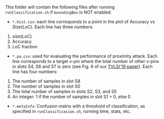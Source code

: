 This folder will contain the following files after running `runClassification.sh` if `boundingBox` is NOT enabled:
- `*.hist.csv`: each line corresponds to a point in the plot of Accuracy vs Size(LoC). Each line has three numbers:
1. size(LoC)
2. Accuracy
3. LoC fraction
- `*.pa.csv`: used for evaluating the performance of proximity attack. Each line corresponds to a target v-pin where the total number of other v-pins in slots S4, S6 and S7 is zero (see Fig. 6 of our [TVLSI'19 paper](https://ieeexplore.ieee.org/document/8789523)). Each line has four numbers:
1. The number of samples in slot S8
2. The number of samples in slot S0
3. The total number of samples in slots S2, S3, and S5
4. An integer: 1 if the number of samples in slot S1 > 0, else 0
- `*.metaInfo`:  Confusion matrix with a threshold of classification, as specified in `runClassificasion.sh`, running time, stats, etc.

